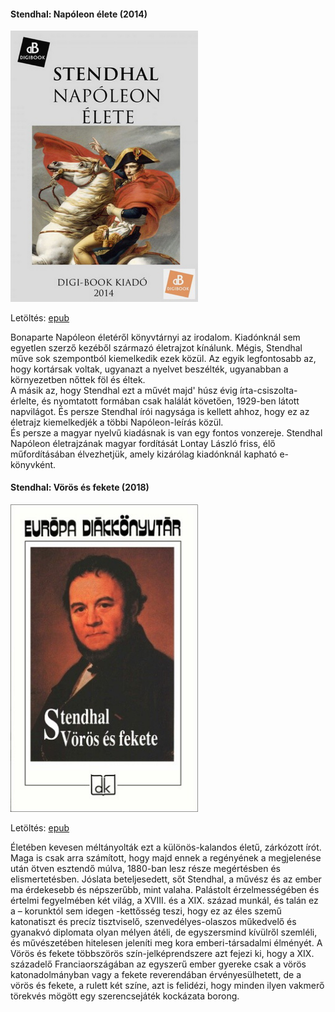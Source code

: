 #### <a name="id_992">Stendhal: Napóleon élete (2014)</a>
<img src="https://github.com/BercziSandor/calibre_lib/raw/main/Stendhal/Napoleon%20elete%20%28992%29/cover.jpg" alt="cover" width="300"/>

Letöltés: [epub](https://github.com/BercziSandor/calibre_lib/raw/main/Stendhal/Napoleon%20elete%20%28992%29/Napoleon%20elete%20-%20Stendhal.epub)
<div>
<p>Bonaparte Napóleon életéről könyvtárnyi az irodalom. Kiadónknál sem egyetlen szerző kezéből származó életrajzot kínálunk. Mégis, Stendhal műve sok szempontból kiemelkedik ezek közül. Az egyik legfontosabb az, hogy kortársak voltak, ugyanazt a nyelvet beszélték, ugyanabban a környezetben nőttek föl és éltek.<br>A másik az, hogy Stendhal ezt a művét majd' húsz évig írta-csiszolta-érlelte, és nyomtatott formában csak halálát követően, 1929-ben látott napvilágot. És persze Stendhal írói nagysága is kellett ahhoz, hogy ez az életrajz kiemelkedjék a többi Napóleon-leírás közül.<br>És persze a magyar nyelvű kiadásnak is van egy fontos vonzereje. Stendhal Napóleon életrajzának magyar fordítását Lontay László friss, élő műfordításában élvezhetjük, amely kizárólag kiadónknál kapható e-könyvként.</p></div>

#### <a name="id_562">Stendhal: Vörös és fekete (2018)</a>
<img src="https://github.com/BercziSandor/calibre_lib/raw/main/Stendhal/Voros%20es%20fekete%20%28562%29/cover.jpg" alt="cover" width="300"/>

Letöltés: [epub](https://github.com/BercziSandor/calibre_lib/raw/main/Stendhal/Voros%20es%20fekete%20%28562%29/Voros%20es%20fekete%20-%20Stendhal.epub)
<div>
<p>Életében ​kevesen méltányolták ezt a különös-kalandos életű, zárkózott írót. Maga is csak arra számított, hogy majd ennek a regényének a megjelenése után ötven esztendő múlva, 1880-ban lesz része megértésben és elismertetésben. Jóslata beteljesedett, sőt Stendhal, a művész és az ember ma érdekesebb és népszerűbb, mint valaha. Palástolt érzelmességében és értelmi fegyelmében két világ, a XVIII. és a XIX. század munkál, és talán ez a – korunktól sem idegen -kettősség teszi, hogy ez az éles szemű katonatiszt és precíz tisztviselő, szenvedélyes-olaszos műkedvelő és gyanakvó diplomata olyan mélyen átéli, de egyszersmind kívülről szemléli, és művészetében hitelesen jeleníti meg kora emberi-társadalmi élményét. A Vörös és fekete többszörös szín-jelképrendszere azt fejezi ki, hogy a XIX. századelő Franciaországában az egyszerű ember gyereke csak a vörös katonadolmányban vagy a fekete reverendában érvényesülhetett, de a vörös és fekete, a rulett két színe, azt is felidézi, hogy minden ilyen vakmerő törekvés mögött egy szerencsejáték kockázata borong.</p></div>

